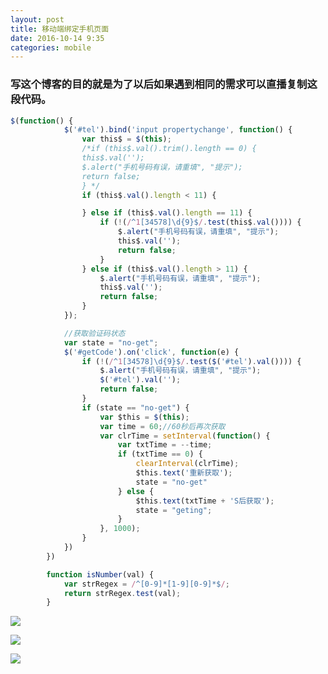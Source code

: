 ```yaml
---
layout: post
title: 移动端绑定手机页面
date: 2016-10-14 9:35
categories: mobile
---
```


### 写这个博客的目的就是为了以后如果遇到相同的需求可以直播复制这段代码。

```js
$(function() {
			$('#tel').bind('input propertychange', function() {
				var this$ = $(this);
				/*if (this$.val().trim().length == 0) {
				this$.val('');
				$.alert("手机号码有误，请重填", "提示");
				return false;
				} */
				if (this$.val().length < 11) {

				} else if (this$.val().length == 11) {
					if (!(/^1[34578]\d{9}$/.test(this$.val()))) {
						$.alert("手机号码有误，请重填", "提示");
						this$.val('');
						return false;
					}
				} else if (this$.val().length > 11) {
					$.alert("手机号码有误，请重填", "提示");
					this$.val('');
					return false;
				}
			});

			//获取验证码状态
			var state = "no-get";
			$('#getCode').on('click', function(e) {
				if (!(/^1[34578]\d{9}$/.test($('#tel').val()))) {
					$.alert("手机号码有误，请重填", "提示");
					$('#tel').val('');
					return false;
				}
				if (state == "no-get") {
					var $this = $(this);
					var time = 60;//60秒后再次获取
					var clrTime = setInterval(function() {
						var txtTime = --time;
						if (txtTime == 0) {
							clearInterval(clrTime);
							$this.text('重新获取');
							state = "no-get"
						} else {
							$this.text(txtTime + 'S后获取');
							state = "geting";
						}
					}, 1000);
				}
			})
		})

		function isNumber(val) {
			var strRegex = /^[0-9]*[1-9][0-9]*$/;
			return strRegex.test(val);
		}
```

![]((http://cdn.awbeci.xyz/images/awbeci-xyz/blog/2016-10-14-mobile-bind-1.png))

![]((http://cdn.awbeci.xyz/images/awbeci-xyz/blog/2016-10-14-mobile-bind-2.png))

![]((http://cdn.awbeci.xyz/images/awbeci-xyz/blog/2016-10-14-mobile-bind-3.png))

